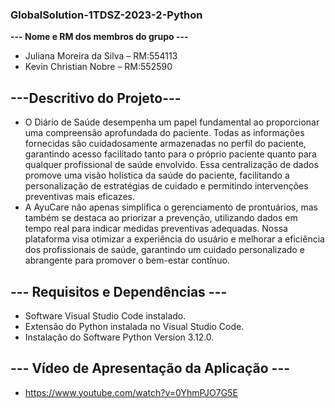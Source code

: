 ### GlobalSolution-1TDSZ-2023-2-Python

**--- Nome e RM dos membros do grupo ---**

- Juliana Moreira da Silva – RM:554113
- Kevin Christian Nobre – RM:552590

## **---Descritivo do Projeto---**

- O Diário de Saúde desempenha um papel fundamental ao proporcionar uma compreensão aprofundada do paciente. 
Todas as informações fornecidas são cuidadosamente armazenadas no perfil do paciente, garantindo acesso facilitado tanto para o próprio paciente quanto para qualquer profissional de saúde envolvido. 
Essa centralização de dados promove uma visão holística da saúde do paciente, facilitando a personalização de estratégias de cuidado e permitindo intervenções preventivas mais eficazes.
- A AyuCare não apenas simplifica o gerenciamento de prontuários, mas também se destaca ao priorizar a prevenção, utilizando dados em tempo real para indicar medidas preventivas adequadas. 
Nossa plataforma visa otimizar a experiência do usuário e melhorar a eficiência dos profissionais de saúde, garantindo um cuidado personalizado e abrangente para promover o bem-estar contínuo.

## **--- Requisitos e Dependências ---**

- Software Visual Studio Code instalado.
- Extensão do Python instalada no Visual Studio Code.
- Instalação do Software Python Version 3.12.0.

## **--- Vídeo de Apresentação da Aplicação ---**
- https://www.youtube.com/watch?v=0YhmPJO7G5E
